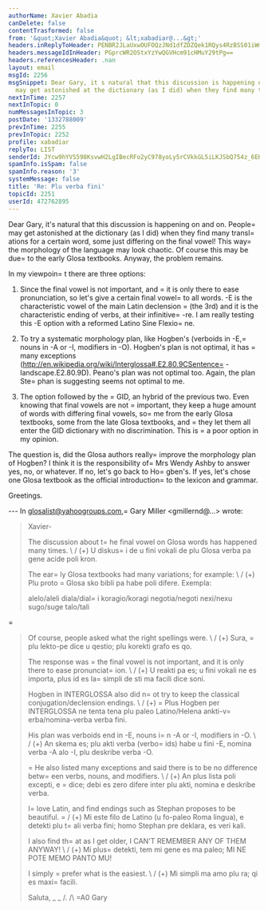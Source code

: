 ```yaml
---
authorName: Xavier Abadia
canDelete: false
contentTrasformed: false
from: '&quot;Xavier Abadia&quot; &lt;xabadiar@...&gt;'
headers.inReplyToHeader: PENBR2JLaUxwOUFOQzJNd1dfZDZQek1RQys4RzBSS01iWmtmWnpTa2hCYkJCdzNnNFNQd0BtYWlsLmdtYWlsLmNvbT4=
headers.messageIdInHeader: PGprcWR2OStxYzYwQGVHcm91cHMuY29tPg==
headers.referencesHeader: .nan
layout: email
msgId: 2256
msgSnippet: Dear Gary, it s natural that this discussion is happening on and on. People
  may get astonished at the dictionary (as I did) when they find many translations
nextInTime: 2257
nextInTopic: 0
numMessagesInTopic: 3
postDate: '1332788009'
prevInTime: 2255
prevInTopic: 2252
profile: xabadiar
replyTo: LIST
senderId: JYcw9hYVS598KsvwH2LgIBecRFo2yC978yoLy5rCVkkGL5iLKJSbQ754z_6EKNGPmeHKO_SebK0e9bC92Ba5iWkW9bVjc_DUSdyO
spamInfo.isSpam: false
spamInfo.reason: '3'
systemMessage: false
title: 'Re: Plu verba fini'
topicId: 2251
userId: 472762895
---
```


Dear Gary,
it's natural that this discussion is happening on and on. People=
 may get
astonished at the dictionary (as I did) when they find many transl=
ations for a
certain word, some just differing on the final vowel! This way=
 the morphology of
the language may look chaotic. Of course this may be due=
 to the early Glosa
textbooks. Anyway, the problem remains.

In my viewpoin=
t there are three options:

1. Since the final vowel is not important, and =
it is only there to ease
pronunciation, so let's give a certain final vowel=
 to all words. -E is the
characteristic vowel of the main Latin declension =
(the 3rd) and it is the
characteristic ending of verbs, at their infinitive=
 -re. I am really testing
this -E option with a reformed Latino Sine Flexio=
ne.

2. To try a systematic morphology plan, like Hogben's (verboids in -E,=
 nouns in
-A or -I, modifiers in -O). Hogben's plan is not optimal, it has =
many exceptions
(http://en.wikipedia.org/wiki/Interglossa#.E2.80.9CSentence=
-landscape.E2.80.9D).
Peano's plan was not optimal too. Again, the plan Ste=
phan is suggesting seems
not optimal to me.

3. The option followed by the =
GID, an hybrid of the previous two. Even knowing that final vowels are not =
important, they keep a huge amount of words with differing final vowels, so=
me from the early Glosa textbooks, some from the late Glosa textbooks, and =
they let them
all enter the GID dictionary with no discrimination. This is =
a poor option in my opinion.

The question is, did the Glosa authors really=
 improve the morphology plan of
Hogben? I think it is the responsibility of=
 Mrs Wendy Ashby to answer yes, no,
or whatever. If no, let's go back to Ho=
gben's. If yes, let's chose one Glosa
textbook as the official introduction=
 to the lexicon and grammar.

Greetings.

--- In glosalist@yahoogroups.com,=
 Gary Miller <gmillernd@...> wrote:
>
> Xavier-
> 
> The discussion about t=
he final vowel on Glosa words has happened many times.
> \ /
> (+) U diskus=
i de u fini vokali de plu Glosa verba pa gene acide poli kron.
> 
> The ear=
ly Glosa textbooks had many variations; for example:
> \ /
> (+) Plu proto =
Glosa sko bibli pa habe poli difere. Exempla:
> 
> alelo/aleli
> diala/dial=
i
> koragio/koragi
> negotia/negoti
> nexi/nexu
> sugo/suge
> talo/tali
> 
=
> Of course, people asked what the right spellings were.
> \ /
> (+) Sura, =
plu lekto-pe dice u qestio; plu korekti grafo es qo.
> 
> The response was =
the final vowel is not important, and it is only
> there to ease pronunciat=
ion.
> \ /
> (+) U reakti pa es; u fini vokali ne es importa, plus id es la=
 simpli
> de sti ma facili dice soni.
> 
> Hogben in INTERGLOSSA also did n=
ot try to keep the classical
> conjugation/declension endings.
> \ /
> (+) =
Plus Hogben per INTERGLOSSA ne tenta tena plu paleo Latino/Helena
> ankti-v=
erba/nomina-verba verba fini.
> 
> His plan was verboids end in -E, nouns i=
n -A or -I, modifiers in -O.
> \ /
> (+) An skema es; plu akti verba (verbo=
ids) habe u fini -E, nomina
> verba -A alo -I, plu deskribe verba -O.
> 
> =
He also listed many exceptions and said there is to be no difference
> betw=
een verbs, nouns, and modifiers.
> \ /
> (+) An plus lista poli excepti, e =
dice; debi es zero difere inter plu
> akti, nomina e deskribe verba.
> 
> I=
 love Latin, and find endings such as Stephan proposes to be beautiful.
> \=
 /
> (+) Mi este filo de Latino (u fo-paleo Roma lingua), e detekti plu
> t=
ali verba fini; homo Stephan pre deklara, es veri kali.
> 
> I also find th=
at as I get older, I CAN'T REMEMBER ANY OF THEM ANYWAY!
> \ /
> (+) Mi plus=
 detekti, tem mi gene es ma paleo; MI NE POTE MEMO PANTO MU!
> 
> I simply =
prefer what is the easiest.
> \ /
> (+) Mi simpli ma amo plu ra; qi es maxi=
 facili.
> 
> Saluta,
> _ _
> /.
> /\ =A0 Gary
> #
>



